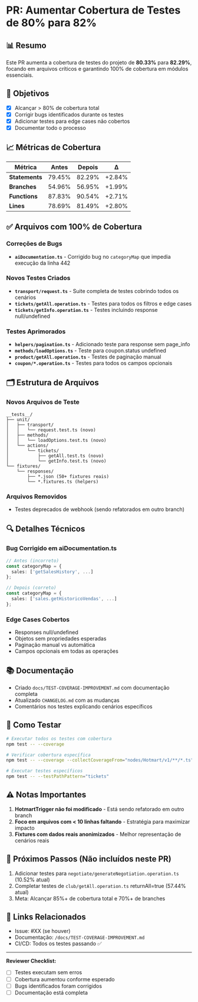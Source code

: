 # PR: Aumentar Cobertura de Testes de 80% para 82%

## 📊 Resumo

Este PR aumenta a cobertura de testes do projeto de **80.33%** para **82.29%**, focando em arquivos críticos e garantindo 100% de cobertura em módulos essenciais.

## 🎯 Objetivos

- [x] Alcançar > 80% de cobertura total
- [x] Corrigir bugs identificados durante os testes
- [x] Adicionar testes para edge cases não cobertos
- [x] Documentar todo o processo

## 📈 Métricas de Cobertura

| Métrica | Antes | Depois | Δ |
|---------|-------|--------|---|
| **Statements** | 79.45% | 82.29% | +2.84% |
| **Branches** | 54.96% | 56.95% | +1.99% |
| **Functions** | 87.83% | 90.54% | +2.71% |
| **Lines** | 78.69% | 81.49% | +2.80% |

## ✅ Arquivos com 100% de Cobertura

### Correções de Bugs
- **`aiDocumentation.ts`** - Corrigido bug no `categoryMap` que impedia execução da linha 442

### Novos Testes Criados
- **`transport/request.ts`** - Suite completa de testes cobrindo todos os cenários
- **`tickets/getAll.operation.ts`** - Testes para todos os filtros e edge cases
- **`tickets/getInfo.operation.ts`** - Testes incluindo response null/undefined

### Testes Aprimorados
- **`helpers/pagination.ts`** - Adicionado teste para response sem page_info
- **`methods/loadOptions.ts`** - Teste para coupon.status undefined
- **`product/getAll.operation.ts`** - Testes de paginação manual
- **`coupon/*.operation.ts`** - Testes para todos os campos opcionais

## 🗂️ Estrutura de Arquivos

### Novos Arquivos de Teste
```
__tests__/
├── unit/
│   ├── transport/
│   │   └── request.test.ts (novo)
│   ├── methods/
│   │   └── loadOptions.test.ts (novo)
│   └── actions/
│       └── tickets/
│           ├── getAll.test.ts (novo)
│           └── getInfo.test.ts (novo)
└── fixtures/
    └── responses/
        ├── *.json (50+ fixtures reais)
        └── *.fixtures.ts (helpers)
```

### Arquivos Removidos
- Testes deprecados de webhook (sendo refatorados em outro branch)

## 🔍 Detalhes Técnicos

### Bug Corrigido em aiDocumentation.ts
```typescript
// Antes (incorreto)
const categoryMap = {
  sales: ['getSalesHistory', ...]
};

// Depois (correto)
const categoryMap = {
  sales: ['sales.getHistoricoVendas', ...]
};
```

### Edge Cases Cobertos
- Responses null/undefined
- Objetos sem propriedades esperadas
- Paginação manual vs automática
- Campos opcionais em todas as operações

## 📚 Documentação

- Criado `docs/TEST-COVERAGE-IMPROVEMENT.md` com documentação completa
- Atualizado `CHANGELOG.md` com as mudanças
- Comentários nos testes explicando cenários específicos

## 🚀 Como Testar

```bash
# Executar todos os testes com cobertura
npm test -- --coverage

# Verificar cobertura específica
npm test -- --coverage --collectCoverageFrom="nodes/Hotmart/v1/**/*.ts"

# Executar testes específicos
npm test -- --testPathPattern="tickets"
```

## ⚠️ Notas Importantes

1. **HotmartTrigger não foi modificado** - Está sendo refatorado em outro branch
2. **Foco em arquivos com < 10 linhas faltando** - Estratégia para maximizar impacto
3. **Fixtures com dados reais anonimizados** - Melhor representação de cenários reais

## 🎯 Próximos Passos (Não incluídos neste PR)

1. Adicionar testes para `negotiate/generateNegotiation.operation.ts` (10.52% atual)
2. Completar testes de `club/getAll.operation.ts` returnAll=true (57.44% atual)
3. Meta: Alcançar 85%+ de cobertura total e 70%+ de branches

## 🔗 Links Relacionados

- Issue: #XX (se houver)
- Documentação: `/docs/TEST-COVERAGE-IMPROVEMENT.md`
- CI/CD: Todos os testes passando ✅

---

**Reviewer Checklist:**
- [ ] Testes executam sem erros
- [ ] Cobertura aumentou conforme esperado
- [ ] Bugs identificados foram corrigidos
- [ ] Documentação está completa
